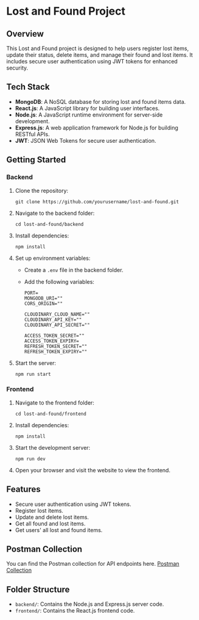 # Lost and Found Project

## Overview

This Lost and Found project is designed to help users register lost items, update their status, delete items, and manage their found and lost items. It includes secure user authentication using JWT tokens for enhanced security.

## Tech Stack

- **MongoDB**: A NoSQL database for storing lost and found items data.
- **React.js**: A JavaScript library for building user interfaces.
- **Node.js**: A JavaScript runtime environment for server-side development.
- **Express.js**: A web application framework for Node.js for building RESTful APIs.
- **JWT**: JSON Web Tokens for secure user authentication.

## Getting Started

### Backend

1.  Clone the repository:

    ```
    git clone https://github.com/yourusername/lost-and-found.git
    ```

2.  Navigate to the backend folder:

    ```
    cd lost-and-found/backend
    ```

3.  Install dependencies:

    ```
    npm install
    ```

4.  Set up environment variables:

    - Create a `.env` file in the backend folder.
    - Add the following variables:

      ```
      PORT=
      MONGODB_URI=""
      CORS_ORIGIN=""

      CLOUDINARY_CLOUD_NAME=""
      CLOUDINARY_API_KEY=""
      CLOUDINARY_API_SECRET=""

      ACCESS_TOKEN_SECRET=""
      ACCESS_TOKEN_EXPIRY=
      REFRESH_TOKEN_SECRET=""
      REFRESH_TOKEN_EXPIRY=""
      ```

5.  Start the server:

    ```
    npm run start
    ```

### Frontend

1.  Navigate to the frontend folder:

    ```
    cd lost-and-found/frontend
    ```

2.  Install dependencies:

    ```
    npm install
    ```

3.  Start the development server:

    ```
    npm run dev
    ```

4.  Open your browser and visit the website to view the frontend.

## Features

- Secure user authentication using JWT tokens.
- Register lost items.
- Update and delete lost items.
- Get all found and lost items.
- Get users' all lost and found items.

## Postman Collection

You can find the Postman collection for API endpoints here.
[Postman Collection](https://documenter.getpostman.com/view/30187103/2sA3JM71nw)

## Folder Structure

- `backend/`: Contains the Node.js and Express.js server code.
- `frontend/`: Contains the React.js frontend code.
